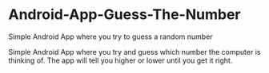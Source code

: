 # Android-App-Guess-The-Number
Simple Android App where you try to guess a random number

Simple Android App where you try and guess which number the computer is thinking of. The app will tell you higher or lower until you get it right.
